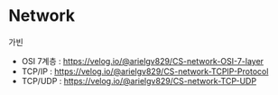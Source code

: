# Network

가빈
- OSI 7계층 : https://velog.io/@arielgv829/CS-network-OSI-7-layer
- TCP/IP : https://velog.io/@arielgv829/CS-network-TCPIP-Protocol
- TCP/UDP : https://velog.io/@arielgv829/CS-network-TCP-UDP
